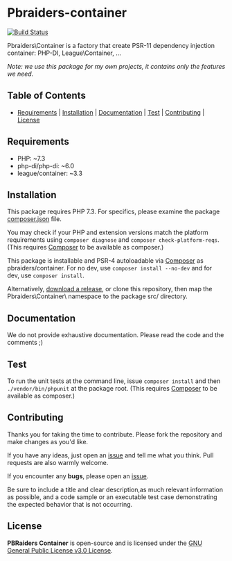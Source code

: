 # Pbraiders-container

[![Build Status](https://img.shields.io/travis/pbraiders/container/master.svg?style=flat-square)](https://travis-ci.com/pbraiders/container.svg?branch=master)

Pbraiders\Container is a factory that create PSR-11 dependency injection container: PHP-DI, League\Container, ...

*Note: we use this package for my own projects, it contains only the features we need.*

## Table of Contents

- [Requirements](#requirements) | [Installation](#installation) | [Documentation](#documentation) | [Test](#test) | [Contributing](#contributing) | [License](#license)

## Requirements

- PHP: ~7.3
- php-di/php-di: ~6.0
- league/container: ~3.3

## Installation

This package requires PHP 7.3. For specifics, please examine the package [composer.json](https://github.com/pbraiders/container/blob/master/composer.json) file.

You may check if your PHP and extension versions match the platform requirements using `composer diagnose` and `composer check-platform-reqs`. (This requires [Composer](https://getcomposer.org/) to be available as composer.)

This package is installable and PSR-4 autoloadable via [Composer](https://getcomposer.org/) as pbraiders/container. For no dev, use `composer install --no-dev` and for dev, use `composer install`.

Alternatively, [download a release](https://github.com/pbraiders/container/releases), or clone this repository, then map the Pbraiders\Container\ namespace to the package src/ directory.

## Documentation

We do not provide exhaustive documentation. Please read the code and the comments ;)

## Test

To run the unit tests at the command line, issue `composer install` and then `./vendor/bin/phpunit` at the package root. (This requires [Composer](https://getcomposer.org/) to be available as composer.)

## Contributing

Thanks you for taking the time to contribute. Please fork the repository and make changes as you'd like.

If you have any ideas, just open an [issue](https://github.com/pbraiders/container/issues) and tell me what you think. Pull requests are also warmly welcome.

If you encounter any **bugs**, please open an [issue](https://github.com/pbraiders/container/issues).

Be sure to include a title and clear description,as much relevant information as possible, and a code sample or an executable test case demonstrating the expected behavior that is not occurring.

## License

**PBRaiders Container** is open-source and is licensed under the [GNU General Public License v3.0 License](https://github.com/pbraiders/container/blob/master/LICENSE).
